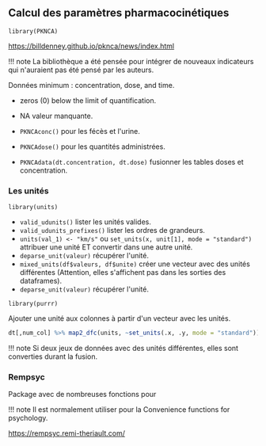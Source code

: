 ## Calcul des paramètres pharmacocinétiques

`library(PKNCA)`

https://billdenney.github.io/pknca/news/index.html

!!! note
    La bibliothèque a été pensée pour intégrer de nouveaux indicateurs qui n'auraient pas été pensé par les auteurs.

Données minimum : concentration, dose, and time.

* zeros (0) below the limit of quantification.
* NA valeur manquante.

* `PKNCAconc()` pour les fécès et l'urine.
* `PKNCAdose()` pour les quantités administrées.
* `PKNCAdata(dt.concentration, dt.dose)` fusionner les tables doses et concentration.

### Les unités

`library(units)`

* `valid_udunits()` lister les unités valides.
* `valid_udunits_prefixes()` lister les ordres de grandeurs.
* `units(val_1) <- "km/s"` ou `set_units(x, unit[1], mode = "standard")` attribuer une unité ET convertir dans une autre unité.
* `deparse_unit(valeur)` récupérer l'unité.
* `mixed_units(df$valeurs, df$unite)` créer une vecteur avec des unités différentes (Attention, elles s'affichent pas dans les sorties des dataframes).
* `deparse_unit(valeur)` récupérer l'unité.

`library(purrr)`

Ajouter une unité aux colonnes à partir d'un vecteur avec les unités.

``` R
dt[,num_col] %>% map2_dfc(units, ~set_units(.x, .y, mode = "standard"))
```
 
!!! note
    Si deux jeux de données avec des unités différentes, elles sont converties durant la fusion.

### Rempsyc

Package avec de nombreuses fonctions pour 

!!! note 
    Il est normalement utiliser pour la Convenience functions for psychology.

https://rempsyc.remi-theriault.com/
